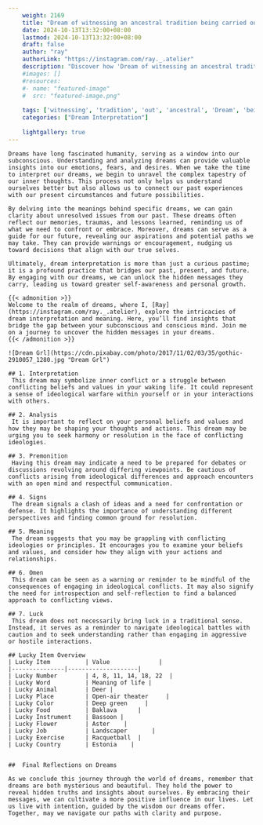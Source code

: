 ```yaml
---
    weight: 2169
    title: "Dream of witnessing an ancestral tradition being carried out in a dream."  # Assuming 'title' column exists
    date: 2024-10-13T13:32:00+08:00
    lastmod: 2024-10-13T13:32:00+08:00
    draft: false
    author: "ray"
    authorLink: "https://instagram.com/ray._.atelier"
    description: "Discover how 'Dream of witnessing an ancestral tradition being carried out in a dream.' can interpret your future and uncover its significant meanings in your life."
    #images: []
    #resources:
    #- name: "featured-image"
    #  src: "featured-image.png"
    
    tags: ['witnessing', 'tradition', 'out', 'ancestral', 'Dream', 'being', 'a', 'an', 'carried', 'in', 'of', 'dream.']
    categories: ["Dream Interpretation"]
    
    lightgallery: true
---
```

    
    Dreams have long fascinated humanity, serving as a window into our subconscious. Understanding and analyzing dreams can provide valuable insights into our emotions, fears, and desires. When we take the time to interpret our dreams, we begin to unravel the complex tapestry of our inner thoughts. This process not only helps us understand ourselves better but also allows us to connect our past experiences with our present circumstances and future possibilities.
    
    By delving into the meanings behind specific dreams, we can gain clarity about unresolved issues from our past. These dreams often reflect our memories, traumas, and lessons learned, reminding us of what we need to confront or embrace. Moreover, dreams can serve as a guide for our future, revealing our aspirations and potential paths we may take. They can provide warnings or encouragement, nudging us toward decisions that align with our true selves.
    
    Ultimately, dream interpretation is more than just a curious pastime; it is a profound practice that bridges our past, present, and future. By engaging with our dreams, we can unlock the hidden messages they carry, leading us toward greater self-awareness and personal growth.
    
    {{< admonition >}}
    Welcome to the realm of dreams, where I, [Ray](https://instagram.com/ray._.atelier), explore the intricacies of dream interpretation and meaning. Here, you’ll find insights that bridge the gap between your subconscious and conscious mind. Join me on a journey to uncover the hidden messages in your dreams.
    {{< /admonition >}}
    
    ![Dream Grl](https://cdn.pixabay.com/photo/2017/11/02/03/35/gothic-2910057_1280.jpg "Dream Grl")
    
    ## 1. Interpretation
     This dream may symbolize inner conflict or a struggle between conflicting beliefs and values in your waking life. It could represent a sense of ideological warfare within yourself or in your interactions with others.
    
    ## 2. Analysis
     It is important to reflect on your personal beliefs and values and how they may be shaping your thoughts and actions. This dream may be urging you to seek harmony or resolution in the face of conflicting ideologies.
    
    ## 3. Premonition
     Having this dream may indicate a need to be prepared for debates or discussions revolving around differing viewpoints. Be cautious of conflicts arising from ideological differences and approach encounters with an open mind and respectful communication.
    
    ## 4. Signs
     The dream signals a clash of ideas and a need for confrontation or defense. It highlights the importance of understanding different perspectives and finding common ground for resolution.
    
    ## 5. Meaning
     The dream suggests that you may be grappling with conflicting ideologies or principles. It encourages you to examine your beliefs and values, and consider how they align with your actions and relationships.
    
    ## 6. Omen
     This dream can be seen as a warning or reminder to be mindful of the consequences of engaging in ideological conflicts. It may also signify the need for introspection and self-reflection to find a balanced approach to conflicting views.
    
    ## 7. Luck
     This dream does not necessarily bring luck in a traditional sense. Instead, it serves as a reminder to navigate ideological battles with caution and to seek understanding rather than engaging in aggressive or hostile interactions.
    
    ## Lucky Item Overview
    | Lucky Item          | Value              |
    |---------------|--------------------|
    | Lucky Number        | 4, 8, 11, 14, 18, 22  |
    | Lucky Word          | Meaning of life |
    | Lucky Animal        | Deer |
    | Lucky Place         | Open-air theater     |
    | Lucky Color         | Deep green     |
    | Lucky Food          | Baklava      |
    | Lucky Instrument    | Bassoon |
    | Lucky Flower        | Aster    |
    | Lucky Job           | Landscaper       |
    | Lucky Exercise      | Racquetball  |
    | Lucky Country       | Estonia    |
    
    
    ##  Final Reflections on Dreams
    
    As we conclude this journey through the world of dreams, remember that dreams are both mysterious and beautiful. They hold the power to reveal hidden truths and insights about ourselves. By embracing their messages, we can cultivate a more positive influence in our lives. Let us live with intention, guided by the wisdom our dreams offer. Together, may we navigate our paths with clarity and purpose.
    
